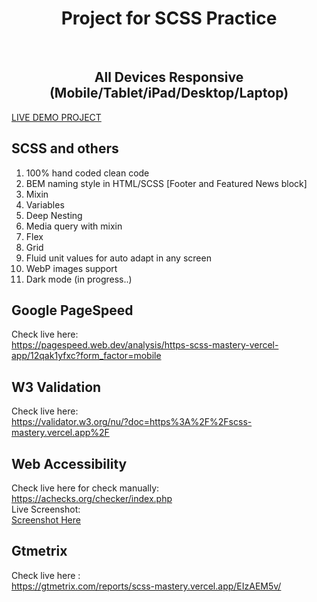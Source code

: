 
  
<p align="center">
</p>
<h1 align="center">
  Project for SCSS Practice
</h1> <br/>

<h2 align="center">
  All Devices Responsive (Mobile/Tablet/iPad/Desktop/Laptop)
</h2>

[LIVE DEMO PROJECT](https://scss-mastery.vercel.app/)

## SCSS and others

1. 100% hand coded clean code
2. BEM naming style in HTML/SCSS [Footer and Featured News block]
3. Mixin
4. Variables
5. Deep Nesting
6. Media query with mixin
7. Flex
8. Grid
9. Fluid unit values for auto adapt in any screen
10. WebP images support
11. Dark mode (in progress..)

## Google PageSpeed

   Check live here: <br/>  https://pagespeed.web.dev/analysis/https-scss-mastery-vercel-app/12qak1yfxc?form_factor=mobile

## W3 Validation

   Check live here: <br/>  https://validator.w3.org/nu/?doc=https%3A%2F%2Fscss-mastery.vercel.app%2F
   
## Web Accessibility

   Check live here for check manually: <br/>  https://achecks.org/checker/index.php <br/>
	Live Screenshot: <br/>[Screenshot Here](https://prnt.sc/fEq1yXQc3IwQ)
	   
## Gtmetrix

   Check live here : <br/>  https://gtmetrix.com/reports/scss-mastery.vercel.app/EIzAEM5v/
